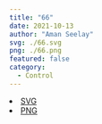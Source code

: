 ```yaml
---
title: "66"
date: 2021-10-13
author: "Aman Seelay"
svg: ./66.svg
png: ./66.png
featured: false
category:
  - Control
---
```


<li><a href="./66.svg" download className="btn-svg">SVG</a></li>
<li><a href="./66.png" download className="btn-png">PNG</a></li>
